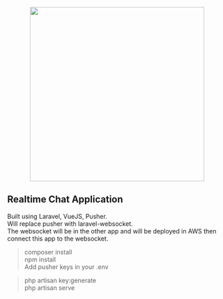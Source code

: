 <p align="center"><img src="https://i.ibb.co/x7d83cK/super-E6-no-BG.png" width="400"></p>

## Realtime Chat Application

Built using Laravel, VueJS, Pusher.  
Will replace pusher with laravel-websocket.  
The websocket will be in the other app and will be deployed in AWS then connect this app to the websocket.  

>composer install  
>npm install  
>Add pusher keys in your .env  

>php artisan key:generate  
>php artisan serve  
